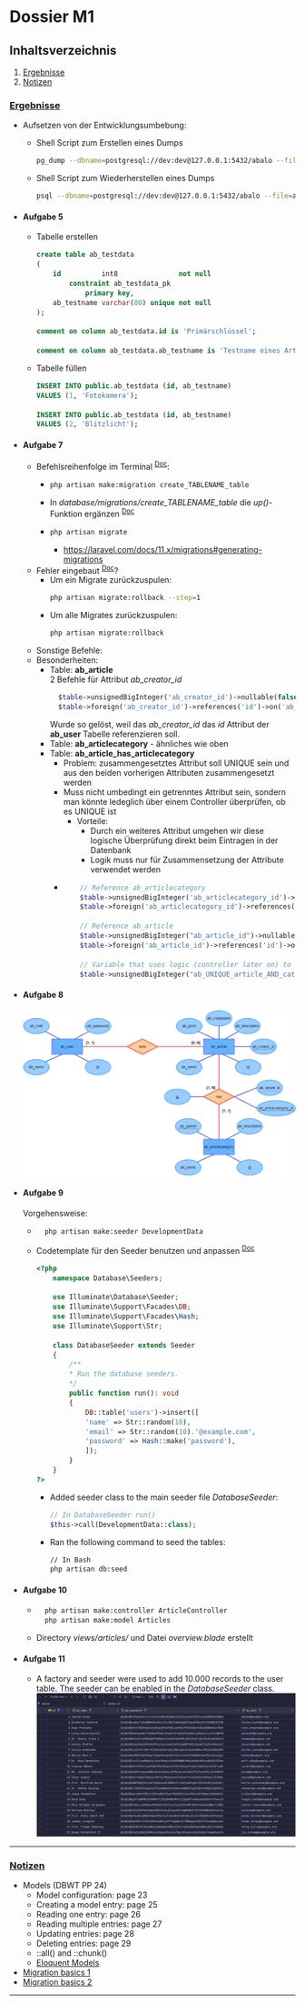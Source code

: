 # Dossier M1

## Inhaltsverzeichnis

1. [Ergebnisse](#uergebnisseu)
2. [Notizen](#unotizenu)

### <u>Ergebnisse</u>

- Aufsetzen von der Entwicklungsumbebung:
  - Shell Script zum Erstellen eines Dumps
    ```sh
    pg_dump --dbname=postgresql://dev:dev@127.0.0.1:5432/abalo --file=abalo.dump -c
    ```

  - Shell Script zum Wiederherstellen eines Dumps
    ```sh
    psql --dbname=postgresql://dev:dev@127.0.0.1:5432/abalo --file=abalo.dump 
    ```
- #### Aufgabe 5
  - Tabelle erstellen
    ```sql
    create table ab_testdata
    (
        id          int8               not null
            constraint ab_testdata_pk
                primary key,
        ab_testname varchar(80) unique not null
    );
    
    comment on column ab_testdata.id is 'Primärschlüssel';
    
    comment on column ab_testdata.ab_testname is 'Testname eines Artikels';
    ```
  - Tabelle füllen
    ```sql
    INSERT INTO public.ab_testdata (id, ab_testname)
    VALUES (1, 'Fotokamera');
    
    INSERT INTO public.ab_testdata (id, ab_testname)
    VALUES (2, 'Blitzlicht');
    ```
- #### Aufgabe 7
  - Befehlsreihenfolge im Terminal <sup>[Doc](https://laravel.com/docs/11.x/migrations)</sup>:
    - ```bash
      php artisan make:migration create_TABLENAME_table
      ```
    - In <i>database/migrations/create_TABLENAME_table</i> die <i>up()</i>-Funktion ergänzen <sup>[Doc](https://laravel.com/docs/11.x/migrations#creating-columns)</sup>
    - ```bash
      php artisan migrate
      ```
      - https://laravel.com/docs/11.x/migrations#generating-migrations
  - Fehler eingebaut <sup>[Doc](https://laravel.com/docs/11.x/migrations#running-migrations)</sup>?
    - Um ein Migrate zurückzuspulen:
      ```bash
      php artisan migrate:rollback --step=1
      ```
    - Um alle Migrates zurückzuspulen:
      ```bash
      php artisan migrate:rollback
      ```
  - Sonstige Befehle:
  - Besonderheiten:
    - Table: <b>ab_article</b><br>2 Befehle für Attribut <i>ab_creator_id</i>
      ```php
        $table->unsignedBigInteger('ab_creator_id')->nullable(false);
        $table->foreign('ab_creator_id')->references('id')->on('ab_user');
      ```
      Wurde so gelöst, weil das <i>ab_creator_id</i> das <i>id</i> Attribut der <b>ab_user</b> Tabelle referenzieren soll.
    - Table: <b>ab_articlecategory</b> - ähnliches wie oben
    - Table: <b>ab_article_has_articlecategory</b>
      - Problem: zusammengesetztes Attribut soll UNIQUE sein und aus den beiden vorherigen Attributen zusammengesetzt werden
      - Muss nicht umbedingt ein getrenntes Attribut sein, sondern man könnte ledeglich über einem Controller überprüfen, ob es UNIQUE ist
        - Vorteile:
          - Durch ein weiteres Attribut umgehen wir diese logische Überprüfung direkt beim Eintragen in der Datenbank
          - Logik muss nur für Zusammensetzung der Attribute verwendet werden
      - ```php
            // Reference ab_articlecategory
            $table->unsignedBigInteger('ab_articlecategory_id')->nullable(false);
            $table->foreign('ab_articlecategory_id')->references('id')->on('ab_articlecategory');

            // Reference ab_article
            $table->unsignedBigInteger("ab_article_id")->nullable(false);
            $table->foreign('ab_article_id')->references('id')->on('ab_article');

            // Variable that uses logic (controller later on) to concatenate both values
            $table->unsignedBigInteger("ab_UNIQUE_article_AND_category")->nullable(false)->unique();
        ```
- #### Aufgabe 8
  ![ER Diagramm](assets/M1/M1_A8.png)

- #### Aufgabe 9
  Vorgehensweise:
  - ```bash
      php artisan make:seeder DevelopmentData
      ```
  - Codetemplate für den Seeder benutzen und anpassen <sup>[Doc](https://laravel.com/docs/11.x/seeding#writing-seeders)</sup>
    ```php
    <?php
        namespace Database\Seeders;
    
        use Illuminate\Database\Seeder;
        use Illuminate\Support\Facades\DB;
        use Illuminate\Support\Facades\Hash;
        use Illuminate\Support\Str;
    
        class DatabaseSeeder extends Seeder
        {
            /**
            * Run the database seeders.
            */
            public function run(): void
            {
                DB::table('users')->insert([
                'name' => Str::random(10),
                'email' => Str::random(10).'@example.com',
                'password' => Hash::make('password'),
                ]);
            }
        }
    ?>
    ```
    - Added seeder class to the main seeder file <i>DatabaseSeeder</i>:
      ```php
      // In DatabaseSeeder run()
      $this->call(DevelopmentData::class);
      ```
    - Ran the following command to seed the tables:
      ```bash
      // In Bash
      php artisan db:seed
      ```
- #### Aufgabe 10
  - ```bash
      php artisan make:controller ArticleController
      php artisan make:model Articles
      ```
  - Directory <i>views/articles/</i> und Datei <i>overview.blade</i> erstellt
- #### Aufgabe 11 
  - A factory and seeder were used to add 10.000 records to the user table. The seeder can be
    enabled in the <i>DatabaseSeeder</i> class.
    ![Screenshot of the data](assets/M1/M1_A11.png)

<hr>

### <u>Notizen</u>

- Models (DBWT PP 24)
  - Model configuration: page 23
  - Creating a model entry: page 25
  - Reading one entry: page 26
  - Reading multiple entries: page 27
  - Updating entries: page 28
  - Deleting entries: page 29
  - ::all() and ::chunk()
  - [Eloquent Models](https://www.youtube.com/watch?v=iaXtpAYfiy4&list=PL4cUxeGkcC9hL6aCFKyagrT1RCfVN4w2Q&index=15)
- [Migration basics 1](https://www.youtube.com/watch?v=074AQVmvvdg&list=PL4cUxeGkcC9hL6aCFKyagrT1RCfVN4w2Q&index=13)
- [Migration basics 2](https://www.youtube.com/watch?v=1Zyr-xi4bPk&list=PL4cUxeGkcC9hL6aCFKyagrT1RCfVN4w2Q&index=14)

<hr>


















